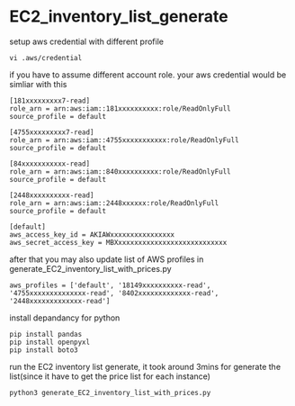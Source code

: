 # EC2_inventory_list_generate
setup aws credential with different profile
```
vi .aws/credential
```
if you have to assume different account role. your aws credential would be simliar with this
```
[181xxxxxxxxx7-read]
role_arn = arn:aws:iam::181xxxxxxxxxx:role/ReadOnlyFull
source_profile = default

[4755xxxxxxxxx7-read]
role_arn = arn:aws:iam::4755xxxxxxxxxxx:role/ReadOnlyFull
source_profile = default

[84xxxxxxxxxxx-read]
role_arn = arn:aws:iam::840xxxxxxxxxx:role/ReadOnlyFull
source_profile = default

[2448xxxxxxxxxx-read]
role_arn = arn:aws:iam::2448xxxxxx:role/ReadOnlyFull
source_profile = default

[default]
aws_access_key_id = AKIAWxxxxxxxxxxxxxxxx
aws_secret_access_key = MBXxxxxxxxxxxxxxxxxxxxxxxxxxxx

```

after that you may also update list of AWS profiles in generate_EC2_inventory_list_with_prices.py
```
aws_profiles = ['default', '18149xxxxxxxxxx-read', '4755xxxxxxxxxxxxxx-read', '8402xxxxxxxxxxxxx-read', '2448xxxxxxxxxxxxx-read']
```


install depandancy for python
```
pip install pandas
pip install openpyxl
pip install boto3
```

run the EC2 inventory list generate, it took around 3mins for generate the list(since it have to get the price list for each instance)
```
python3 generate_EC2_inventory_list_with_prices.py
```
